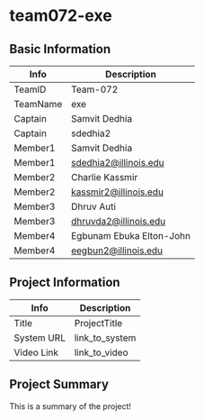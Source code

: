 # team072-exe

## Basic Information

|   Info      |        Description     |
| ----------- | ---------------------- |
| TeamID      |        Team-072        |
| TeamName    |         exe            |
| Captain     |          Samvit Dedhia              |
| Captain     |              sdedhia2          |
| Member1     |        Samvit Dedhia   |
| Member1     |  sdedhia2@illinois.edu |
| Member2     |  Charlie Kassmir       |
| Member2     |   kassmir2@illinois.edu|
| Member3     |     Dhruv Auti         |
| Member3     |  	dhruvda2@illinois.edu|
| Member4     | Egbunam Ebuka Elton-John|
| Member4     |  eegbun2@illinois.edu |

## Project Information

|   Info      |        Description     |
| ----------- | ---------------------- |
|  Title      |       ProjectTitle     |
| System URL  |      link_to_system    |
| Video Link  |      link_to_video     |

## Project Summary

This is a summary of the project!
